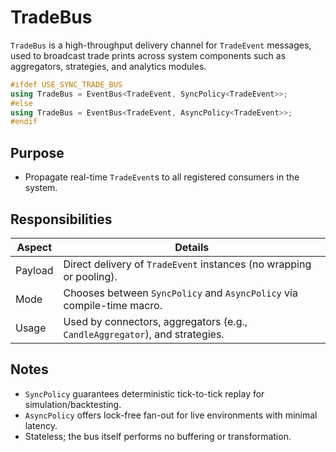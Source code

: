 # TradeBus

`TradeBus` is a high-throughput delivery channel for `TradeEvent` messages, used to broadcast trade prints across system components such as aggregators, strategies, and analytics modules.

~~~cpp
#ifdef USE_SYNC_TRADE_BUS
using TradeBus = EventBus<TradeEvent, SyncPolicy<TradeEvent>>;
#else
using TradeBus = EventBus<TradeEvent, AsyncPolicy<TradeEvent>>;
#endif
~~~

## Purpose
* Propagate real-time `TradeEvent`s to all registered consumers in the system.

## Responsibilities

| Aspect   | Details                                                                 |
|----------|-------------------------------------------------------------------------|
| Payload  | Direct delivery of `TradeEvent` instances (no wrapping or pooling).     |
| Mode     | Chooses between `SyncPolicy` and `AsyncPolicy` via compile-time macro. |
| Usage    | Used by connectors, aggregators (e.g., `CandleAggregator`), and strategies.|

## Notes
* `SyncPolicy` guarantees deterministic tick-to-tick replay for simulation/backtesting.
* `AsyncPolicy` offers lock-free fan-out for live environments with minimal latency.
* Stateless; the bus itself performs no buffering or transformation.